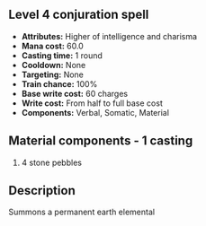 ## Level 4 conjuration spell
- **Attributes:** Higher of intelligence and charisma
- **Mana cost:** 60.0
- **Casting time:** 1 round
- **Cooldown:** None
- **Targeting:** None
- **Train chance:** 100%
- **Base write cost:** 60 charges
- **Write cost:** From half to full base cost
- **Components:** Verbal, Somatic, Material
## Material components - 1 casting
1. 4 stone pebbles
## Description
Summons a permanent earth elemental
